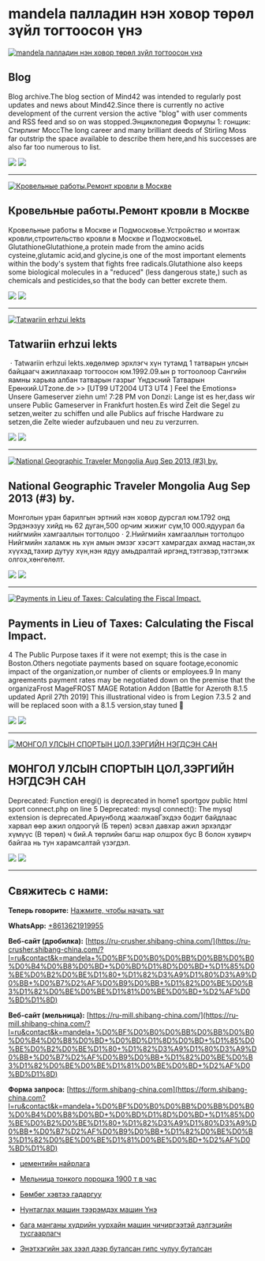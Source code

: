 # mandela палладин нэн ховор төрөл зүйл тогтоосон үнэ

<a href="https://swt.shibang-china.com/?l=ru&img&k=mandela+%D0%BF%D0%B0%D0%BB%D0%BB%D0%B0%D0%B4%D0%B8%D0%BD+%D0%BD%D1%8D%D0%BD+%D1%85%D0%BE%D0%B2%D0%BE%D1%80+%D1%82%D3%A9%D1%80%D3%A9%D0%BB+%D0%B7%D2%AF%D0%B9%D0%BB+%D1%82%D0%BE%D0%B3%D1%82%D0%BE%D0%BE%D1%81%D0%BE%D0%BD+%D2%AF%D0%BD%D1%8D" target="_blank">![mandela палладин нэн ховор төрөл зүйл тогтоосон үнэ](http://static.shibang-china.com/all-800x300/783.jpg)</a>

## Blog
Blog archive.The blog section of Mind42 was intended to regularly post updates and news about Mind42.Since there is currently no active development of the current version the active &quot;blog&quot; with user comments and RSS feed and so on was stopped.Энциклопедия Формулы 1: гонщик: Стирлинг МоссThe long career and many brilliant deeds of Stirling Moss far outstrip the space available to describe them here,and his successes are also far too numerous to list.


<a href="https://whatsapp.shibangsoft.com/WhatsApp.php" target="_blank" title="WhatsApp">![](http://static.shibang-china.com/icon/whatsapp.png)</a> <a href="https://swt.shibang-china.com/?l=ru&icon&k=mandela+%D0%BF%D0%B0%D0%BB%D0%BB%D0%B0%D0%B4%D0%B8%D0%BD+%D0%BD%D1%8D%D0%BD+%D1%85%D0%BE%D0%B2%D0%BE%D1%80+%D1%82%D3%A9%D1%80%D3%A9%D0%BB+%D0%B7%D2%AF%D0%B9%D0%BB+%D1%82%D0%BE%D0%B3%D1%82%D0%BE%D0%BE%D1%81%D0%BE%D0%BD+%D2%AF%D0%BD%D1%8D" target="_blank">![](http://static.shibang-china.com/icon/chat-ru.png)</a>

---

<a href="https://swt.shibang-china.com/?l=ru&img&k=mandela+%D0%BF%D0%B0%D0%BB%D0%BB%D0%B0%D0%B4%D0%B8%D0%BD+%D0%BD%D1%8D%D0%BD+%D1%85%D0%BE%D0%B2%D0%BE%D1%80+%D1%82%D3%A9%D1%80%D3%A9%D0%BB+%D0%B7%D2%AF%D0%B9%D0%BB+%D1%82%D0%BE%D0%B3%D1%82%D0%BE%D0%BE%D1%81%D0%BE%D0%BD+%D2%AF%D0%BD%D1%8D" target="_blank">![Кровельные работы.Ремонт кровли в Москве](http://static.shibang-china.com/all-800x300/1078.jpg)</a>

## Кровельные работы.Ремонт кровли в Москве
Кровельные работы в Москве и Подмосковье.Устройство и монтаж кровли,строительство кровли в Москве и ПодмосковьеL GlutathioneGlutathione,a protein made from the amino acids cysteine,glutamic acid,and glycine,is one of the most important elements within the body's system that fights free radicals.Glutathione also keeps some biological molecules in a &quot;reduced&quot; (less dangerous state,) such as chemicals and pesticides,so that the body can better excrete them.


<a href="https://whatsapp.shibangsoft.com/WhatsApp.php" target="_blank" title="WhatsApp">![](http://static.shibang-china.com/icon/whatsapp.png)</a> <a href="https://swt.shibang-china.com/?l=ru&icon&k=mandela+%D0%BF%D0%B0%D0%BB%D0%BB%D0%B0%D0%B4%D0%B8%D0%BD+%D0%BD%D1%8D%D0%BD+%D1%85%D0%BE%D0%B2%D0%BE%D1%80+%D1%82%D3%A9%D1%80%D3%A9%D0%BB+%D0%B7%D2%AF%D0%B9%D0%BB+%D1%82%D0%BE%D0%B3%D1%82%D0%BE%D0%BE%D1%81%D0%BE%D0%BD+%D2%AF%D0%BD%D1%8D" target="_blank">![](http://static.shibang-china.com/icon/chat-ru.png)</a>

---

<a href="https://swt.shibang-china.com/?l=ru&img&k=mandela+%D0%BF%D0%B0%D0%BB%D0%BB%D0%B0%D0%B4%D0%B8%D0%BD+%D0%BD%D1%8D%D0%BD+%D1%85%D0%BE%D0%B2%D0%BE%D1%80+%D1%82%D3%A9%D1%80%D3%A9%D0%BB+%D0%B7%D2%AF%D0%B9%D0%BB+%D1%82%D0%BE%D0%B3%D1%82%D0%BE%D0%BE%D1%81%D0%BE%D0%BD+%D2%AF%D0%BD%D1%8D" target="_blank">![Tatwariin erhzui lekts](http://static.shibang-china.com/all-800x300/276.jpg)</a>

## Tatwariin erhzui lekts
&nbsp;&#0183;&#32;Tatwariin erhzui lekts.хөдөлмөр эрхлэгч хүн тутамд 1 татварын улсын байцаагч ажиллахаар тогтоосон юм.1992.09.ын р тогтоолоор Сангийн яамны харьяа албан татварын газрыг Үндэсний Татварын Ерөнхий.UTzone.de &gt;&gt; [UT99 UT2004 UT3 UT4 ] Feel the Emotions&#187; Unsere Gameserver ziehn um! 7:28 PM von Donzi: Lange ist es her,dass wir unsere Public Gameserver in Frankfurt hosten.Es wird Zeit die Segel zu setzen,weiter zu schiffen und alle Publics auf frische Hardware zu setzen,die Zelte wieder aufzubauen und neu zu verzurren.


<a href="https://whatsapp.shibangsoft.com/WhatsApp.php" target="_blank" title="WhatsApp">![](http://static.shibang-china.com/icon/whatsapp.png)</a> <a href="https://swt.shibang-china.com/?l=ru&icon&k=mandela+%D0%BF%D0%B0%D0%BB%D0%BB%D0%B0%D0%B4%D0%B8%D0%BD+%D0%BD%D1%8D%D0%BD+%D1%85%D0%BE%D0%B2%D0%BE%D1%80+%D1%82%D3%A9%D1%80%D3%A9%D0%BB+%D0%B7%D2%AF%D0%B9%D0%BB+%D1%82%D0%BE%D0%B3%D1%82%D0%BE%D0%BE%D1%81%D0%BE%D0%BD+%D2%AF%D0%BD%D1%8D" target="_blank">![](http://static.shibang-china.com/icon/chat-ru.png)</a>

---

<a href="https://swt.shibang-china.com/?l=ru&img&k=mandela+%D0%BF%D0%B0%D0%BB%D0%BB%D0%B0%D0%B4%D0%B8%D0%BD+%D0%BD%D1%8D%D0%BD+%D1%85%D0%BE%D0%B2%D0%BE%D1%80+%D1%82%D3%A9%D1%80%D3%A9%D0%BB+%D0%B7%D2%AF%D0%B9%D0%BB+%D1%82%D0%BE%D0%B3%D1%82%D0%BE%D0%BE%D1%81%D0%BE%D0%BD+%D2%AF%D0%BD%D1%8D" target="_blank">![National Geographic Traveler Mongolia Aug Sep 2013 (#3) by.](http://static.shibang-china.com/all-800x300/1128.jpg)</a>

## National Geographic Traveler Mongolia Aug Sep 2013 (#3) by.
Монголын уран барилгын эртний нэн ховор дурсгал юм.1792 онд Эрдэнэзуу хийд нь 62 дуган,500 орчим жижиг сүм,10 000.ядуурал ба нийгмийн хамгааллын тогтолцоо&nbsp;&#0183;&#32;2.Нийгмийн хамгааллын тогтолцоо Нийгмийн халамж нь хүн амын эмзэг хэсэгт хамрагдах ахмад настан,эх хүүхэд,тахир дутуу хүн,нэн ядуу амьдралтай иргэнд,тэтгэвэр,тэтгэмж олгох,хөнгөлөлт.


<a href="https://whatsapp.shibangsoft.com/WhatsApp.php" target="_blank" title="WhatsApp">![](http://static.shibang-china.com/icon/whatsapp.png)</a> <a href="https://swt.shibang-china.com/?l=ru&icon&k=mandela+%D0%BF%D0%B0%D0%BB%D0%BB%D0%B0%D0%B4%D0%B8%D0%BD+%D0%BD%D1%8D%D0%BD+%D1%85%D0%BE%D0%B2%D0%BE%D1%80+%D1%82%D3%A9%D1%80%D3%A9%D0%BB+%D0%B7%D2%AF%D0%B9%D0%BB+%D1%82%D0%BE%D0%B3%D1%82%D0%BE%D0%BE%D1%81%D0%BE%D0%BD+%D2%AF%D0%BD%D1%8D" target="_blank">![](http://static.shibang-china.com/icon/chat-ru.png)</a>

---

<a href="https://swt.shibang-china.com/?l=ru&img&k=mandela+%D0%BF%D0%B0%D0%BB%D0%BB%D0%B0%D0%B4%D0%B8%D0%BD+%D0%BD%D1%8D%D0%BD+%D1%85%D0%BE%D0%B2%D0%BE%D1%80+%D1%82%D3%A9%D1%80%D3%A9%D0%BB+%D0%B7%D2%AF%D0%B9%D0%BB+%D1%82%D0%BE%D0%B3%D1%82%D0%BE%D0%BE%D1%81%D0%BE%D0%BD+%D2%AF%D0%BD%D1%8D" target="_blank">![Payments in Lieu of Taxes: Calculating the Fiscal Impact.](http://static.shibang-china.com/all-800x300/1098.jpg)</a>

## Payments in Lieu of Taxes: Calculating the Fiscal Impact.
4 The Public Purpose taxes if it were not exempt; this is the case in Boston.Others negotiate payments based on square footage,economic impact of the organization,or number of clients or employees.9 In many agreements payment rates may be negotiated down on the premise that the organizaFrost MageFROST MAGE Rotation Addon [Battle for Azeroth 8.1.5 updated April 27th 2019] This illustrational video is from Legion 7.3.5 2 and will be replaced soon with a 8.1.5 version,stay tuned 🙂


<a href="https://whatsapp.shibangsoft.com/WhatsApp.php" target="_blank" title="WhatsApp">![](http://static.shibang-china.com/icon/whatsapp.png)</a> <a href="https://swt.shibang-china.com/?l=ru&icon&k=mandela+%D0%BF%D0%B0%D0%BB%D0%BB%D0%B0%D0%B4%D0%B8%D0%BD+%D0%BD%D1%8D%D0%BD+%D1%85%D0%BE%D0%B2%D0%BE%D1%80+%D1%82%D3%A9%D1%80%D3%A9%D0%BB+%D0%B7%D2%AF%D0%B9%D0%BB+%D1%82%D0%BE%D0%B3%D1%82%D0%BE%D0%BE%D1%81%D0%BE%D0%BD+%D2%AF%D0%BD%D1%8D" target="_blank">![](http://static.shibang-china.com/icon/chat-ru.png)</a>

---

<a href="https://swt.shibang-china.com/?l=ru&img&k=mandela+%D0%BF%D0%B0%D0%BB%D0%BB%D0%B0%D0%B4%D0%B8%D0%BD+%D0%BD%D1%8D%D0%BD+%D1%85%D0%BE%D0%B2%D0%BE%D1%80+%D1%82%D3%A9%D1%80%D3%A9%D0%BB+%D0%B7%D2%AF%D0%B9%D0%BB+%D1%82%D0%BE%D0%B3%D1%82%D0%BE%D0%BE%D1%81%D0%BE%D0%BD+%D2%AF%D0%BD%D1%8D" target="_blank">![МОНГОЛ УЛСЫН СПОРТЫН ЦОЛ,ЗЭРГИЙН НЭГДСЭН САН](http://static.shibang-china.com/all-800x300/891.jpg)</a>

## МОНГОЛ УЛСЫН СПОРТЫН ЦОЛ,ЗЭРГИЙН НЭГДСЭН САН
Deprecated: Function eregi() is deprecated in home1 sportgov public html sport connect.php on line 5 Deprecated: mysql connect(): The mysql extension is deprecated.Ариунболд жаалжавГэхдээ бодит байдлаас харвал өөр ажил олдоогүй (Б төрөл) эсвэл давхар ажил эрхэлдэг хүмүүс (В төрөл) ч бий.А төрлийн багш нар олшрох бус В болон хувирч байгаа нь тун харамсалтай үзэгдэл.


<a href="https://whatsapp.shibangsoft.com/WhatsApp.php" target="_blank" title="WhatsApp">![](http://static.shibang-china.com/icon/whatsapp.png)</a> <a href="https://swt.shibang-china.com/?l=ru&icon&k=mandela+%D0%BF%D0%B0%D0%BB%D0%BB%D0%B0%D0%B4%D0%B8%D0%BD+%D0%BD%D1%8D%D0%BD+%D1%85%D0%BE%D0%B2%D0%BE%D1%80+%D1%82%D3%A9%D1%80%D3%A9%D0%BB+%D0%B7%D2%AF%D0%B9%D0%BB+%D1%82%D0%BE%D0%B3%D1%82%D0%BE%D0%BE%D1%81%D0%BE%D0%BD+%D2%AF%D0%BD%D1%8D" target="_blank">![](http://static.shibang-china.com/icon/chat-ru.png)</a>

---
## Свяжитесь с нами:

**Теперь говорите:** [Нажмите, чтобы начать чат](https://swt.shibang-china.com?l=ru&contact&k=mandela+%D0%BF%D0%B0%D0%BB%D0%BB%D0%B0%D0%B4%D0%B8%D0%BD+%D0%BD%D1%8D%D0%BD+%D1%85%D0%BE%D0%B2%D0%BE%D1%80+%D1%82%D3%A9%D1%80%D3%A9%D0%BB+%D0%B7%D2%AF%D0%B9%D0%BB+%D1%82%D0%BE%D0%B3%D1%82%D0%BE%D0%BE%D1%81%D0%BE%D0%BD+%D2%AF%D0%BD%D1%8D)

**WhatsApp:**  [+8613621919955](https://whatsapp.shibangsoft.com/WhatsApp.php)

**Веб-сайт (дробилка):** [https://ru-crusher.shibang-china.com/](https://ru-crusher.shibang-china.com/?l=ru&contact&k=mandela+%D0%BF%D0%B0%D0%BB%D0%BB%D0%B0%D0%B4%D0%B8%D0%BD+%D0%BD%D1%8D%D0%BD+%D1%85%D0%BE%D0%B2%D0%BE%D1%80+%D1%82%D3%A9%D1%80%D3%A9%D0%BB+%D0%B7%D2%AF%D0%B9%D0%BB+%D1%82%D0%BE%D0%B3%D1%82%D0%BE%D0%BE%D1%81%D0%BE%D0%BD+%D2%AF%D0%BD%D1%8D)

**Веб-сайт (мельница):** [https://ru-mill.shibang-china.com/](https://ru-mill.shibang-china.com/?l=ru&contact&k=mandela+%D0%BF%D0%B0%D0%BB%D0%BB%D0%B0%D0%B4%D0%B8%D0%BD+%D0%BD%D1%8D%D0%BD+%D1%85%D0%BE%D0%B2%D0%BE%D1%80+%D1%82%D3%A9%D1%80%D3%A9%D0%BB+%D0%B7%D2%AF%D0%B9%D0%BB+%D1%82%D0%BE%D0%B3%D1%82%D0%BE%D0%BE%D1%81%D0%BE%D0%BD+%D2%AF%D0%BD%D1%8D)

**Форма запроса:** [https://form.shibang-china.com](https://form.shibang-china.com?l=ru&contact&k=mandela+%D0%BF%D0%B0%D0%BB%D0%BB%D0%B0%D0%B4%D0%B8%D0%BD+%D0%BD%D1%8D%D0%BD+%D1%85%D0%BE%D0%B2%D0%BE%D1%80+%D1%82%D3%A9%D1%80%D3%A9%D0%BB+%D0%B7%D2%AF%D0%B9%D0%BB+%D1%82%D0%BE%D0%B3%D1%82%D0%BE%D0%BE%D1%81%D0%BE%D0%BD+%D2%AF%D0%BD%D1%8D)

* [цементийн найрлага](../128/%D1%86%D0%B5%D0%BC%D0%B5%D0%BD%D1%82%D0%B8%D0%B9%D0%BD%20%D0%BD%D0%B0%D0%B9%D1%80%D0%BB%D0%B0%D0%B3%D0%B0.md)

* [Мельница тонкого порошка 1900 т в час](../130/%D0%9C%D0%B5%D0%BB%D1%8C%D0%BD%D0%B8%D1%86%D0%B0%20%D1%82%D0%BE%D0%BD%D0%BA%D0%BE%D0%B3%D0%BE%20%D0%BF%D0%BE%D1%80%D0%BE%D1%88%D0%BA%D0%B0%201900%20%D1%82%20%D0%B2%20%D1%87%D0%B0%D1%81.md)

* [Бөмбөг хэвтээ гадаргуу](../127/%D0%91%D3%A9%D0%BC%D0%B1%D3%A9%D0%B3%20%D1%85%D1%8D%D0%B2%D1%82%D1%8D%D1%8D%20%D0%B3%D0%B0%D0%B4%D0%B0%D1%80%D0%B3%D1%83%D1%83.md)

* [Нунтаглах машин тээрэмдэх машин Үнэ](../128/%D0%9D%D1%83%D0%BD%D1%82%D0%B0%D0%B3%D0%BB%D0%B0%D1%85%20%D0%BC%D0%B0%D1%88%D0%B8%D0%BD%20%D1%82%D1%8D%D1%8D%D1%80%D1%8D%D0%BC%D0%B4%D1%8D%D1%85%20%D0%BC%D0%B0%D1%88%D0%B8%D0%BD%20%D2%AE%D0%BD%D1%8D.md)

* [бага манганы хүдрийн уурхайн машин чичиргээтэй дэлгэцийн тусгаарлагч](../130/%D0%B1%D0%B0%D0%B3%D0%B0%20%D0%BC%D0%B0%D0%BD%D0%B3%D0%B0%D0%BD%D1%8B%20%D1%85%D2%AF%D0%B4%D1%80%D0%B8%D0%B9%D0%BD%20%D1%83%D1%83%D1%80%D1%85%D0%B0%D0%B9%D0%BD%20%D0%BC%D0%B0%D1%88%D0%B8%D0%BD%20%D1%87%D0%B8%D1%87%D0%B8%D1%80%D0%B3%D1%8D%D1%8D%D1%82%D1%8D%D0%B9%20%D0%B4%D1%8D%D0%BB%D0%B3%D1%8D%D1%86%D0%B8%D0%B9%D0%BD%20%D1%82%D1%83%D1%81%D0%B3%D0%B0%D0%B0%D1%80%D0%BB%D0%B0%D0%B3%D1%87.md)

* [Энэтхэгийн зах зээл дээр буталсан гипс чулуу буталсан](../129/%D0%AD%D0%BD%D1%8D%D1%82%D1%85%D1%8D%D0%B3%D0%B8%D0%B9%D0%BD%20%D0%B7%D0%B0%D1%85%20%D0%B7%D1%8D%D1%8D%D0%BB%20%D0%B4%D1%8D%D1%8D%D1%80%20%D0%B1%D1%83%D1%82%D0%B0%D0%BB%D1%81%D0%B0%D0%BD%20%D0%B3%D0%B8%D0%BF%D1%81%20%D1%87%D1%83%D0%BB%D1%83%D1%83%20%D0%B1%D1%83%D1%82%D0%B0%D0%BB%D1%81%D0%B0%D0%BD.md)